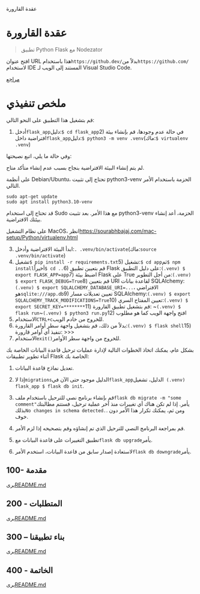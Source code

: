 عقدة القارورة

# عقدة القارورة

> تطبيق Python Flask مع Nodezator

افتح عنوان URL هذا باستخدام`https://github.dev/`بدلاً من`https://github.com/`لاستخدام IDE المستند إلى الويب لـ Visual Studio Code.

[مراجع](./REFERENCES.md)

# ملخص تنفيذي

قم بتشغيل هذا التطبيق على النحو التالي:

1) أدخل`flask_app`دليل:`$ cd flask_app`2) في حالة عدم وجودها، قم بإنشاء بيئة افتراضية داخل`flask_app`دليل:`$ python3 -m venv .venv`(ماك:`$ virtualenv .venv`)

وفي حالة ما يلي، اتبع نصيحتها:

لم يتم إنشاء البيئة الافتراضية بنجاح بسبب عدم إنشاء متأكد
متاح.

على أنظمة Debian/Ubuntu، تحتاج إلى تثبيت python3-venv
الحزمة باستخدام الأمر التالي.

    sudo apt-get update
    sudo apt install python3.10-venv

قد تحتاج إلى استخدام Sudo مع هذا الأمر.  بعد تثبيت python3-venv
الحزمة، أعد إنشاء بيئتك الافتراضية.

على نظام التشغيل MacOS، انظر<https://sourabhbajaj.com/mac-setup/Python/virtualenv.html>

3) ابدأ البيئة الافتراضية وأدخل:`. .venv/bin/activate`(ماك:`source .venv/bin/activate`)
4) تشغيل`$ pip install -r requirements.txt`5) تشغيل:`$ cd app`ثم`$ npm install`أخيراً`$ cd ..`6) قم بتعيين تطبيق Flask على دليل التطبيق:`(.venv) $ export FLASK_APP=app`7) اضبط بيئة Flask على True من أجل التطوير:`(.venv) $ export FLASK_DEBUG=True`8) قم بتعيين URI لقاعدة بيانات SQLAlchemy:`(.venv) $ export SQLALCHEMY_DATABASE_URI=...`، الافتراضي هو`sqlite:///app.db`9) تعيين تعديلات مسار SQLAlchemy:`(.venv) $ export SQLALCHEMY_TRACK_MODIFICATIONS=True`10) تعيين المفتاح السري:`(.venv) $ export SECRET_KEY=********`11) قم بتشغيل تطبيق القارورة: ~`(.venv) $ flask run`~`(.venv) $ python3 run.py`12) افتح واجهة الويب كما هو مطلوب
13) الاستخدام`CTRL+c`للخروج من خادم الويب.
14) بدلاً من ذلك، قم بتشغيل واجهة سطر أوامر القارورة:`(.venv) $ flask shell`15) تنفيذ أي أوامر قارورة: >>>
16) الاستخدام`exit()`للخروج من واجهة سطر الأوامر.

بشكل عام، يمكنك اتخاذ الخطوات التالية لإدارة عمليات ترحيل قاعدة البيانات الخاصة بك أثناء تطوير تطبيقات Flask الخاصة بك:

1) تعديل نماذج قاعدة البيانات.

2) إذا لا`migrations`الدليل موجود حتى الآن في`flask_app`الدليل، تشغيل` (.venv) flask_app $ flask db init`.

3) قم بإنشاء برنامج نصي للترحيل باستخدام ملف`flask db migrate -m "some comment"`يأمر. إذا لم تكن هناك أي تغييرات منذ آخر عملية ترحيل، فستتم مطالبتك بذلك`No changes in schema detected.`. ومن ثم، يمكنك تكرار هذا الأمر دون خوف.

4) قم بمراجعة البرنامج النصي للترحيل الذي تم إنشاؤه وقم بتصحيحه إذا لزم الأمر.

5) تطبيق التغييرات على قاعدة البيانات مع`flask db upgrade`يأمر.

6) لاستعادة إصدار سابق من قاعدة البيانات، استخدم الأمر`flask db downgrade`يأمر.

## 100- مقدمة

يرى[README.md](./100/README.md)

## 200 - المتطلبات

يرى[README.md](./200/README.md)

## 300 – بناء تطبيقنا

يرى[README.md](./300/README.md)

## 400 - الخاتمة

يرى[README.md](./400/README.md)
